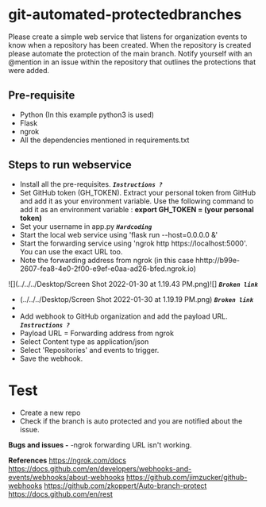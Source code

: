 # git-automated-protectedbranches
Please create a simple web service that listens for organization events to know when a repository has been created. When the repository is created please automate the protection of the main branch. Notify yourself with an @mention in an issue within the repository that outlines the protections that were added.

## Pre-requisite
- Python (In this example python3 is used)
- Flask
- ngrok
- All the dependencies mentioned in requirements.txt

## Steps to run webservice
- Install all the pre-requisites. ***`Instructions ?`***
- Set GitHub token (GH_TOKEN). Extract your personal token from GitHub and add it as your environment variable. Use the following command to add it as an environment variable :
**export GH_TOKEN = (your personal token)**
- Set your username in app.py ***`Hardcoding`***
- Start the local web service using 'flask run --host=0.0.0.0 &'
- Start the forwarding service using 'ngrok http https://localhost:5000'. You can use the exact URL too.
- Note the forwarding address from ngrok (in this case hhttp://b99e-2607-fea8-4e0-2f00-e9ef-e0aa-ad26-bfed.ngrok.io)

![](../../../Desktop/Screen Shot 2022-01-30 at 1.19.43 PM.png)![] ***`Broken link`***
- (../../../Desktop/Screen Shot 2022-01-30 at 1.19.19 PM.png) ***`Broken link`***
- 
- Add webhook to GitHub organization and add the payload URL. ***`Instructions ?`***
- Payload URL = Forwarding address from ngrok
- Select Content type as application/json
- Select 'Repositories' and events to trigger.
- Save the webhook.

# Test
- Create a new repo
- Check if the branch is auto protected and you are notified about the issue.

**Bugs and issues -**
-ngrok forwarding URL isn't working.

**References**
https://ngrok.com/docs
https://docs.github.com/en/developers/webhooks-and-events/webhooks/about-webhooks
https://github.com/jimzucker/github-webhooks
https://github.com/zkoppert/Auto-branch-protect
https://docs.github.com/en/rest

